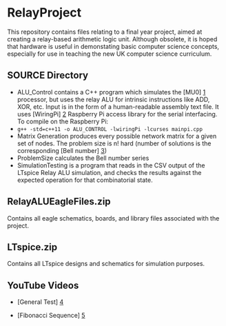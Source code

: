 RelayProject
============
This repository contains files relating to a final year project, aimed at creating a relay-based arithmetic logic unit. Although obsolete, it is hoped that hardware is useful in demonstating basic computer science concepts, especially for use in teaching the new UK computer science curriculum. 

SOURCE Directory
----------------
* ALU_Control contains a C++ program which simulates the [MU0] [1] processor, but uses the relay ALU for intrinsic instructions like ADD, XOR, etc. Input is in the form of a human-readable assembly text file. It uses [WiringPi] [2] Raspberry Pi access library for the serial interfacing. To compile on the Raspberry Pi:
* ```g++ -std=c++11 -o ALU_CONTROL -lwiringPi -lcurses mainpi.cpp```
* Matrix Generation produces every possible network matrix for a given set of nodes. The problem size is n! hard (number of solutions is the corresponding [Bell number] [3])
* ProblemSize calculates the Bell number series
* SimulationTesting is a program that reads in the CSV output of the LTspice Relay ALU simulation, and checks the results against the expected operation for that combinatorial state.

RelayALUEagleFiles.zip
----------------------
Contains all eagle schematics, boards, and library files associated with the project.

LTspice.zip
-----------
Contains all LTspice designs and schematics for simulation purposes.

YouTube Videos
----------------
* [General Test] [4]
* [Fibonacci Sequence] [5]


  [1]: http://www.cs.man.ac.uk/~pjj/cs1001/arch/node1.html        "MU0"
  [2]: http://wiringpi.com/        "WiringPi"
  [3]: http://mathworld.wolfram.com/BellNumber.html        "Bell number"
  [4]: https://www.youtube.com/watch?v=wcnkmPxOQRk "Relay ALU Test "
  [5]: https://www.youtube.com/watch?v=6zoEzhqUzlg "Relay ALU Fibonacci Sequence "
